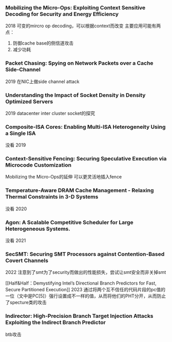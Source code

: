 ### Mobilizing the Micro-Ops: Exploiting Context Sensitive Decoding for Security and Energy Efficiency
2018
可变的mircro op decoding，可以根据context而改变
主要应用可能有两点：
1. 防御cache base的侧信道攻击
2. 减少功耗

### Packet Chasing: Spying on Network Packets over a Cache Side-Channel
2019
在NIC上做side channel attack

### Understanding the Impact of Socket Density in Density Optimized Servers
2019
datacenter inter cluster socket的探究

### Composite-ISA Cores: Enabling Multi-ISA Heterogeneity Using a Single ISA
没看
2019 


### Context-Sensitive Fencing: Securing Speculative Execution via Microcode Customization
Mobilizing the Micro-Ops的延伸
可以更灵活地插入fence

### Temperature-Aware DRAM Cache Management - Relaxing Thermal Constraints in 3-D Systems
没看
2020

### Agon: A Scalable Competitive Scheduler for Large Heterogeneous Systems.
没看 
2021

### SecSMT: Securing SMT Processors against Contention-Based Covert Channels
2022
注意到了smt为了security而做出的性能损失，尝试让smt安全而非关掉smt

[[Half&Half：Demystifying Intel’s Directional Branch Predictors for Fast, Secure Partitioned Execution]]
2023
通过将两个互不信任的代码片段的pc值的一位（文中是PC[5]）强行设置成不一样的值，从而将他们的PHT分开，从而防止了specture类的攻击

### Indirector: High-Precision Branch Target Injection Attacks Exploiting the Indirect Branch Predictor
btb攻击